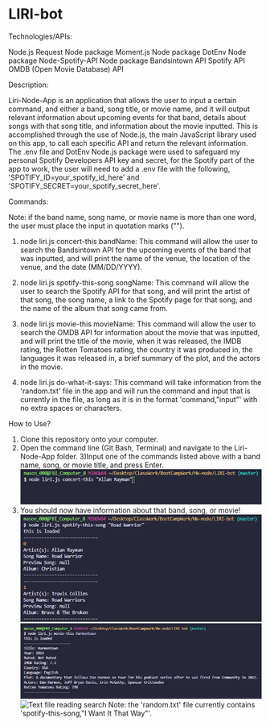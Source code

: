 # LIRI-bot

Technologies/APIs:

Node.js
Request Node package
Moment.js Node package
DotEnv Node package
Node-Spotify-API Node package
Bandsintown API
Spotify API
OMDB (Open Movie Database) API




Description:

Liri-Node-App is an application that allows the user to input a certain command, and either a band, song title, or movie name, and it will output relevant information about upcoming events for that band, details about songs with that song title, and information about the movie inputted. This is accomplished through the use of Node.js, the main JavaScript library used on this app, to call each specific API and return the relevant information. The .env file and DotEnv Node.js package were used to safeguard my personal Spotify Developers API key and secret, for the Spotify part of the app to work, the user will need to add a .env file with the following, 'SPOTIFY_ID=your_spotify_id_here' and 'SPOTIFY_SECRET=your_spotify_secret_here'.



Commands:

Note: if the band name, song name, or movie name is more than one word, the user must place the input in quotation marks ("").

1) node liri.js concert-this bandName: This command will allow the user to search the Bandsintown API for the upcoming events of the band that was inputted, and will print the name of the venue, the location of the venue, and the date (MM/DD/YYYY).

2) node liri.js spotify-this-song songName: This command will allow the user to search the Spotify API for that song, and will print the artist of that song, the song name, a link to the Spotify page for that song, and the name of the album that song came from.

3) node liri.js movie-this movieName: This command will allow the user to search the OMDB API for information about the movie that was inputted, and will print the title of the movie, when it was released, the IMDB rating, the Rotten Tomatoes rating, the country it was produced in, the languages it was released in, a brief summary of the plot, and the actors in the movie.

4) node liri.js do-what-it-says: This command will take information from the 'random.txt' file in the app and will run the command and input that is currently in the file, as long as it is in the format 'command,"input"' with no extra spaces or characters.



How to Use?

1) Clone this repository onto your computer.
2) Open the command line (Git Bash, Terminal) and navigate to the Liri-Node-App folder.
3)Input one of the commands listed above with a band name, song, or movie title, and press Enter.
    ![Concert search](screenshots\Screenshot_1.png)
4) You should now have information about that band, song, or movie!
    ![Song search](screenshots\Screenshot_2.png)
    ![Movie search](screenshots\Screenshot_3.png)
    ![Text file reading search](LIRI-bot\screenshots\Screenshot_4.png)
        Note: the 'random.txt' file currently contains 'spotify-this-song,"I Want It That Way"'.